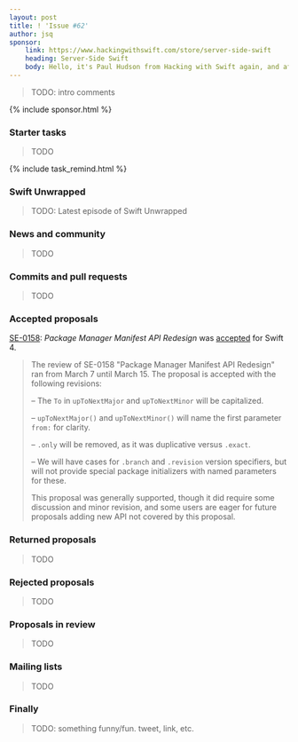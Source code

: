 ```yaml
---
layout: post
title: ! 'Issue #62'
author: jsq
sponsor:
    link: https://www.hackingwithswift.com/store/server-side-swift
    heading: Server-Side Swift
    body: Hello, it's Paul Hudson from Hacking with Swift again, and after four weeks you're probably sick of seeing me here. So, I'll cut to the chase and get out of your way &mdash; I wrote a book about Server-Side Swift, and I think you'd like it.
---
```


> TODO: intro comments

<!--excerpt-->

{% include sponsor.html %}

### Starter tasks

> TODO

{% include task_remind.html %}

### Swift Unwrapped

> TODO: Latest episode of Swift Unwrapped

### News and community

> TODO

### Commits and pull requests

> TODO

### Accepted proposals

[SE-0158](https://github.com/apple/swift-evolution/blob/master/proposals/0158-package-manager-manifest-api-redesign.md): *Package Manager Manifest API Redesign* was [accepted](https://lists.swift.org/pipermail/swift-evolution-announce/2017-March/000330.html) for Swift 4.

> The review of SE-0158 "Package Manager Manifest API Redesign" ran from March 7 until March 15. The proposal is accepted with the following revisions:
>
> – The `To` in `upToNextMajor` and `upToNextMinor` will be capitalized.
>
> – `upToNextMajor()` and `upToNextMinor()` will name the first parameter `from:` for clarity.
>
> – `.only` will be removed, as it was duplicative versus `.exact`.
>
> – We will have cases for `.branch` and `.revision` version specifiers, but will not provide special package initializers with named parameters for these.
>
> This proposal was generally supported, though it did require some discussion and minor revision, and some users are eager for future proposals adding new API not covered by this proposal.

### Returned proposals

> TODO

### Rejected proposals

> TODO

### Proposals in review

> TODO

### Mailing lists

> TODO

### Finally

> TODO: something funny/fun. tweet, link, etc.
